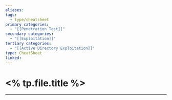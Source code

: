 ```yaml
---
aliases:
tags:
  - type/cheatsheet
primary categories:
  - "[[Penetration Test]]"
secondary categories:
  - "[[Exploitation]]"
tertiary categories:
  - "[[Active Directory Exploitation]]"
type: CheatSheet
linked:
---
```

# <% tp.file.title %>

***
